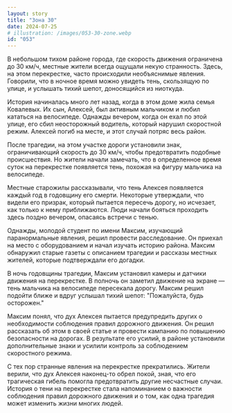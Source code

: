 ```yaml
---
layout: story
title: "Зона 30"
date: 2024-07-25
# illustration: /images/053-30-zone.webp
id: "053"
---
```


В небольшом тихом районе города, где скорость движения ограничена до 30 км/ч, местные жители всегда ощущали некую странность. Здесь, на этом перекрестке, часто происходили необъяснимые явления. Говорили, что в ночное время можно увидеть тень, скользящую по улице, и услышать тихий шепот, доносящийся из ниоткуда.

История начиналась много лет назад, когда в этом доме жила семья Ковалевых. Их сын, Алексей, был активным мальчиком и любил кататься на велосипеде. Однажды вечером, когда он ехал по этой улице, его сбил неосторожный водитель, который нарушил скоростной режим. Алексей погиб на месте, и этот случай потряс весь район.

После трагедии, на этом участке дороги установили знак, ограничивающий скорость до 30 км/ч, чтобы предотвратить подобные происшествия. Но жители начали замечать, что в определенное время суток на перекрестке появляется тень, похожая на фигуру мальчика на велосипеде.

Местные старожилы рассказывали, что тень Алексея появляется каждый год в годовщину его смерти. Некоторые утверждали, что видели его призрак, который пытается пересечь дорогу, но исчезает, как только к нему приближаются. Люди начали бояться проходить здесь поздно вечером, опасаясь встречи с тенью.

Однажды, молодой студент по имени Максим, изучающий паранормальные явления, решил провести расследование. Он приехал на место с оборудованием и начал изучать историю района. Максим обнаружил старые газеты с описанием трагедии и рассказы местных жителей, которые подтверждали его догадки.

В ночь годовщины трагедии, Максим установил камеры и датчики движения на перекрестке. В полночь он заметил движение на экране — тень мальчика на велосипеде пересекала дорогу. Максим решил подойти ближе и вдруг услышал тихий шепот: "Пожалуйста, будь осторожен."

Максим понял, что дух Алексея пытается предупредить других о необходимости соблюдения правил дорожного движения. Он решил рассказать об этом в своей статье и провести кампанию по повышению безопасности на дорогах. В результате его усилий, в районе установили дополнительные знаки и усилили контроль за соблюдением скоростного режима.

С тех пор странные явления на перекрестке прекратились. Жители верили, что дух Алексея наконец-то обрел покой, зная, что его трагическая гибель помогла предотвратить другие несчастные случаи. История о тени на перекрестке стала напоминанием о важности соблюдения правил дорожного движения и о том, как одна трагедия может изменить жизни многих людей.